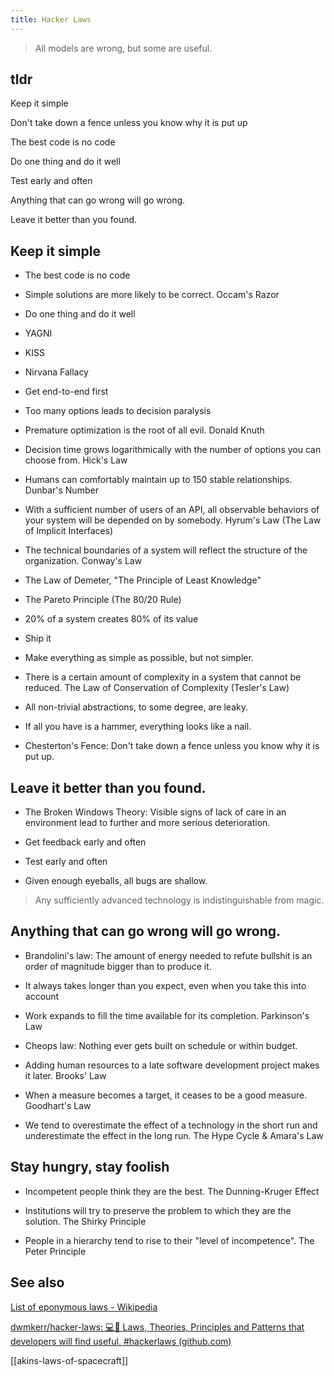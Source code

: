 ```yaml
---
title: Hacker Laws
--- 
```


> All models are wrong, but some are useful. 

## tldr 

Keep it simple 

Don't take down a fence unless you know why it is put up

The best code is no code

Do one thing and do it well 

Test early and often 

Anything that can go wrong will go wrong. 

Leave it better than you found. 

## Keep it simple 

* The best code is no code

* Simple solutions are more likely to be correct. Occam's Razor

* Do one thing and do it well 

* YAGNI 

* KISS 

* Nirvana Fallacy

* Get end-to-end first 

* Too many options leads to decision paralysis 

* Premature optimization is the root of all evil. Donald Knuth

* Decision time grows logarithmically with the number of options you can choose from. Hick's Law

* Humans can comfortably maintain up to 150 stable relationships. Dunbar's Number

* With a sufficient number of users of an API, all observable behaviors of your system will be depended on by somebody. Hyrum's Law (The Law of Implicit Interfaces)

* The technical boundaries of a system will reflect the structure of the organization. Conway's Law

* The Law of Demeter,  "The Principle of Least Knowledge"

* The Pareto Principle (The 80/20 Rule)

* 20% of a system creates 80% of its value  

* Ship it

* Make everything as simple as possible, but not simpler. 

* There is a certain amount of complexity in a system that cannot be reduced. The Law of Conservation of Complexity (Tesler's Law)

* All non-trivial abstractions, to some degree, are leaky. 

* If all you have is a hammer, everything looks like a nail. 

* Chesterton's Fence: Don't take down a fence unless you know why it is put up. 


## Leave it better than you found. 

* The Broken Windows Theory: Visible signs of lack of care in an environment lead to further and more serious deterioration. 

* Get feedback early and often 

* Test early and often 

* Given enough eyeballs, all bugs are shallow.

> Any sufficiently advanced technology is indistinguishable from magic.

## Anything that can go wrong will go wrong. 

* Brandolini's law: The amount of energy needed to refute bullshit is an order of magnitude bigger than to produce it. 

* It always takes longer than you expect, even when you take this into account 

* Work expands to fill the time available for its completion. Parkinson's Law

* Cheops law: Nothing ever gets built on schedule or within budget.

* Adding human resources to a late software development project makes it later. Brooks' Law

* When a measure becomes a target, it ceases to be a good measure. Goodhart's Law

* We tend to overestimate the effect of a technology in the short run and underestimate the effect in the long run. The Hype Cycle & Amara's Law

## Stay hungry, stay foolish  

* Incompetent people think they are the best. The Dunning-Kruger Effect

* Institutions will try to preserve the problem to which they are the solution. The Shirky Principle

* People in a hierarchy tend to rise to their "level of incompetence". The Peter Principle

## See also 

[List of eponymous laws - Wikipedia](https://en.wikipedia.org/wiki/List_of_eponymous_laws)

[dwmkerr/hacker-laws: 💻📖 Laws, Theories, Principles and Patterns that developers will find useful. #hackerlaws (github.com)](https://github.com/dwmkerr/hacker-laws)

[[akins-laws-of-spacecraft]]